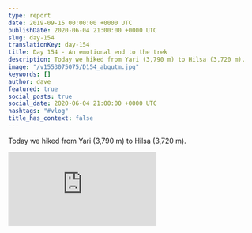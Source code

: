 ```yaml
---
type: report
date: 2019-09-15 00:00:00 +0000 UTC
publishDate: 2020-06-04 21:00:00 +0000 UTC
slug: day-154
translationKey: day-154
title: Day 154 - An emotional end to the trek
description: Today we hiked from Yari (3,790 m) to Hilsa (3,720 m).
image: "/v1553075075/D154_abqutm.jpg"
keywords: []
author: dave
featured: true
social_posts: true
social_date: 2020-06-04 21:00:00 +0000 UTC
hashtags: "#vlog"
title_has_context: false
---
```


Today we hiked from Yari (3,790 m) to Hilsa (3,720 m).

<iframe class="youtube75" src="https://www.youtube.com/embed/JVyyUHrKKTA" frameborder="0" allow="accelerometer; autoplay; encrypted-media; gyroscope; picture-in-picture" allowfullscreen></iframe>

